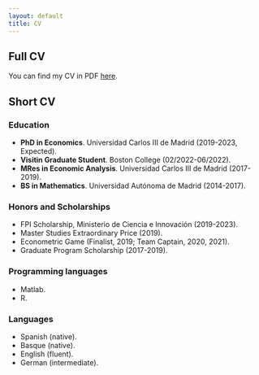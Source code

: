 ```yaml
---
layout: default
title: CV
---
```

## Full CV
You can find my CV in PDF [here](files/cv_Telmo_Perez.pdf).

## Short CV

### Education

* **PhD in Economics**. Universidad Carlos III de Madrid (2019-2023, Expected).
* **Visitin Graduate Student**. Boston College (02/2022-06/2022).
* **MRes in Economic Analysis**. Universidad Carlos III de Madrid (2017-2019).
* **BS in Mathematics**. Universidad Autónoma de Madrid (2014-2017).

### Honors and Scholarships
* FPI Scholarship, Ministerio de Ciencia e Innovación (2019-2023).
* Master Studies Extraordinary Price (2019).
* Econometric Game (Finalist, 2019; Team Captain, 2020, 2021).
* Graduate Program Scholarship (2017-2019).  

### Programming languages
* Matlab.
* R.

### Languages
* Spanish (native).
* Basque (native).
* English (fluent).
* German (intermediate).

